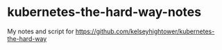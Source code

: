 # kubernetes-the-hard-way-notes
My notes and script for https://github.com/kelseyhightower/kubernetes-the-hard-way
